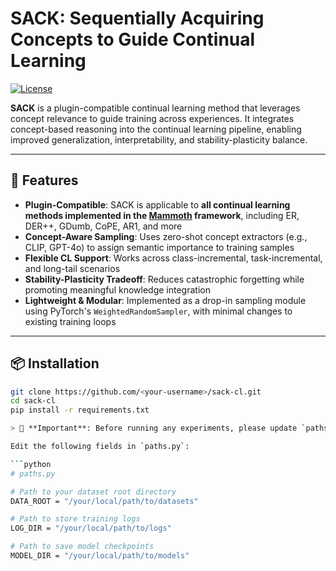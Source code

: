 # SACK: Sequentially Acquiring Concepts to Guide Continual Learning

[![License](https://img.shields.io/badge/license-MIT-blue.svg)](LICENSE)

**SACK** is a plugin-compatible continual learning method that leverages concept relevance to guide training across experiences. It integrates concept-based reasoning into the continual learning pipeline, enabling improved generalization, interpretability, and stability-plasticity balance.

---

## 🚀 Features

- **Plugin-Compatible**: SACK is applicable to **all continual learning methods implemented in the [Mammoth](https://github.com/aimagelab/mammoth) framework**, including ER, DER++, GDumb, CoPE, AR1, and more
- **Concept-Aware Sampling**: Uses zero-shot concept extractors (e.g., CLIP, GPT-4o) to assign semantic importance to training samples
- **Flexible CL Support**: Works across class-incremental, task-incremental, and long-tail scenarios
- **Stability-Plasticity Tradeoff**: Reduces catastrophic forgetting while promoting meaningful knowledge integration
- **Lightweight & Modular**: Implemented as a drop-in sampling module using PyTorch's `WeightedRandomSampler`, with minimal changes to existing training loops

---




## 📦 Installation

```bash
git clone https://github.com/<your-username>/sack-cl.git
cd sack-cl
pip install -r requirements.txt

> 📁 **Important**: Before running any experiments, please update `paths.py` with your local directory paths for datasets, logs, and saved models.

Edit the following fields in `paths.py`:

```python
# paths.py

# Path to your dataset root directory
DATA_ROOT = "/your/local/path/to/datasets"

# Path to store training logs
LOG_DIR = "/your/local/path/to/logs"

# Path to save model checkpoints
MODEL_DIR = "/your/local/path/to/models"
